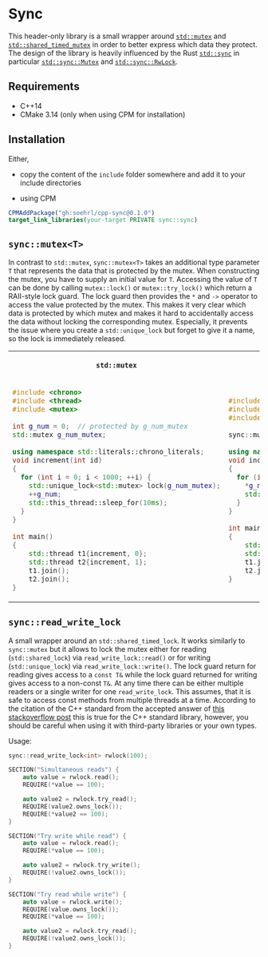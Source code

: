 # Sync
This header-only library is a small wrapper around [`std::mutex`](https://en.cppreference.com/w/cpp/thread/mutex) and [`std::shared_timed_mutex`](https://en.cppreference.com/w/cpp/thread/shared_timed_mutex) in order to better express which data they protect.
The design of the library is heavily influenced by the Rust [`std::sync`](https://doc.rust-lang.org/std/sync) in particular [`std::sync::Mutex`](https://doc.rust-lang.org/std/sync/struct.Mutex.html) and [`std::sync::RwLock`](https://doc.rust-lang.org/std/sync/struct.RwLock.html).

## Requirements
* C++14
* CMake 3.14 (only when using CPM for installation)

## Installation
Either,

* copy the content of the `include` folder somewhere and add it to your include directories

* using CPM
```cmake
CPMAddPackage("gh:soehrl/cpp-sync@0.1.0")
target_link_libraries(your-target PRIVATE sync::sync)
```

## `sync::mutex<T>`
In contrast to `std::mutex`, `sync::mutex<T>` takes an additional type parameter `T` that represents the data that is protected by the mutex.
When constructing the mutex, you have to supply an initial value for `T`.
Accessing the value of `T` can be done by calling `mutex::lock()` or `mutex::try_lock()` which return a RAII-style lock guard.
The lock guard then provides the `*` and `->` operator to access the value protected by the mutex.
This makes it very clear which data is protected by which mutex and makes it hard to accidentally access the data without locking the corresponding mutex.
Especially, it prevents the issue where you create a `std::unique_lock` but forget to give it a name, so the lock is immediately released.

<table>
<tr>
<th>

`std::mutex`

</th>
<th>

`sync::mutex<T>`

</th>
</tr>
<tr>
<td>
  
```c++
#include <chrono>
#include <thread>
#include <mutex>
 
int g_num = 0;  // protected by g_num_mutex
std::mutex g_num_mutex;
 
using namespace std::literals::chrono_literals;
void increment(int id) 
{
  for (int i = 0; i < 1000; ++i) {
    std::unique_lock<std::mutex> lock(g_num_mutex);
    ++g_num;
    std::this_thread::sleep_for(10ms);
  }
}
 
int main()
{
    std::thread t1{increment, 0};
    std::thread t2{increment, 1};
    t1.join();
    t2.join();
}
```
  
</td>
<td>

```c++
#include <chrono>
#include <thread>
#include "sync/mutex.hpp"
 
sync::mutex<int> g_num(0);
 
using namespace std::literals::chrono_literals;
void increment(int id) 
{
  for (int i = 0; i < 1000; ++i) {
    *g_num.lock() += 1;
    std::this_thread::sleep_for(10ms);
  }
}
 
int main()
{
    std::thread t1{increment, 0};
    std::thread t2{increment, 1};
    t1.join();
    t2.join();
}
```

</td>
</tr>
</table>

## `sync::read_write_lock`
A small wrapper around an `std::shared_timed_lock`.
It works similarly to `sync::mutex` but it allows to lock the mutex either for reading (`std::shared_lock`) via `read_write_lock::read()` or for writing (`std::unique_lock`) via `read_write_lock::write()`.
The lock guard return for reading gives access to a `const T&` while the lock guard returned for writing gives access to a non-const `T&`.
At any time there can be either multiple readers or a single writer for one `read_write_lock`.
This assumes, that it is safe to access const methods from multiple threads at a time.
According to the citation of the C++ standard from the accepted answer of [this stackoverflow post](https://stackoverflow.com/questions/14127379/does-const-mean-thread-safe-in-c11) this is true for the C++ standard library, however, you should be careful when using it with third-party libraries or your own types.

Usage:
```c++
sync::read_write_lock<int> rwlock(100);

SECTION("Simultaneous reads") {
    auto value = rwlock.read();
    REQUIRE(*value == 100);

    auto value2 = rwlock.try_read();
    REQUIRE(value2.owns_lock());
    REQUIRE(*value2 == 100);
}

SECTION("Try write while read") {
    auto value = rwlock.read();
    REQUIRE(*value == 100);

    auto value2 = rwlock.try_write();
    REQUIRE(!value2.owns_lock());
}

SECTION("Try read while write") {
    auto value = rwlock.write();
    REQUIRE(value.owns_lock());
    REQUIRE(*value == 100);

    auto value2 = rwlock.try_read();
    REQUIRE(!value2.owns_lock());
}
```
